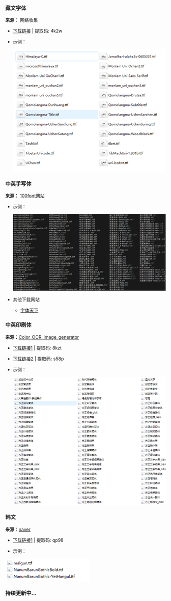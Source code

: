 ### 藏文字体

**来源**： 网络收集

- [下载链接](https://pan.baidu.com/s/1c0OveG6SEy5AcqjUi2Pk-Q) | 提取码: 4k2w

- 示例：

   ![](./assets/zangwenziti.png)


### 中英手写体

**来源：** [100font网站](https://www.100font.com/)

- 示例：

    ![](./assets/shouxieziti.png)
- 其他下载网站
  - [字体天下](https://www.fonts.net.cn/fonts-zh/tag-shouxie2-1.html)

### 中英印刷体

**来源：**[Color_OCR_image_generator](https://github.com/zcswdt/Color_OCR_image_generator)

- [下载链接1](https://pan.baidu.com/s/1dRp70rEVeauu9rWB7bfGZw) | 提取码: 8kzt
- [下载链接2](https://pan.baidu.com/s/1aHkYSxactHm4u5eEiqHDAA) | 提取码: s58p
- 示例：

    ![](./assets/yinshuaziti.png)

### 韩文

**来源**：[naver](https://www.naver.com/)

- [下载链接1](https://pan.baidu.com/s/1OFe1e92xeOJ2K_FRAJmrtA)  | 提取码: qp98

- 示例：

 ![](./assets/hanwenziti.png)

### 持续更新中…
